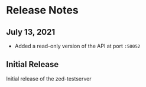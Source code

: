# Release Notes

## July 13, 2021

- Added a read-only version of the API at port `:50052`

## Initial Release

Initial release of the zed-testserver
